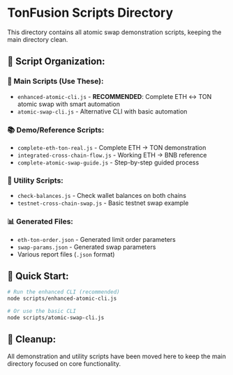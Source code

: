 # TonFusion Scripts Directory

This directory contains all atomic swap demonstration scripts, keeping the main directory clean.

## 📁 Script Organization:

### **🌉 Main Scripts (Use These):**
- `enhanced-atomic-cli.js` - **RECOMMENDED**: Complete ETH ↔ TON atomic swap with smart automation
- `atomic-swap-cli.js` - Alternative CLI with basic automation

### **📚 Demo/Reference Scripts:**
- `complete-eth-ton-real.js` - Complete ETH → TON demonstration
- `integrated-cross-chain-flow.js` - Working ETH → BNB reference
- `complete-atomic-swap-guide.js` - Step-by-step guided process

### **🔧 Utility Scripts:**
- `check-balances.js` - Check wallet balances on both chains
- `testnet-cross-chain-swap.js` - Basic testnet swap example

### **📊 Generated Files:**
- `eth-ton-order.json` - Generated limit order parameters  
- `swap-params.json` - Generated swap parameters
- Various report files (`.json` format)

## 🚀 Quick Start:

```bash
# Run the enhanced CLI (recommended)
node scripts/enhanced-atomic-cli.js

# Or use the basic CLI
node scripts/atomic-swap-cli.js
```

## 🧹 Cleanup:

All demonstration and utility scripts have been moved here to keep the main directory focused on core functionality.